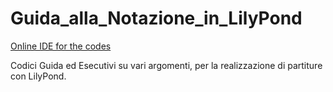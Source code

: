 # Guida_alla_Notazione_in_LilyPond
[Online IDE for the codes](http://lilybin.com/#)

Codici Guida ed Esecutivi su vari argomenti, per la realizzazione di partiture con LilyPond.
